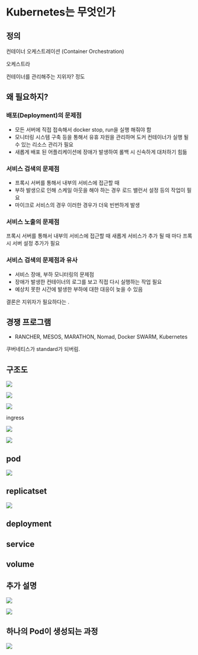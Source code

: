 # Kubernetes는 무엇인가

## 정의

컨테이너 오케스트레이션 \(Container Orchestration\)

오케스트라

컨테이너를 관리해주는 지위자? 정도

## 왜 필요하지?

### 배포\(Deployment\)의 문제점

- 모든 서버에 직접 접속해서 docker stop, run을 실행 해줘야 함
- 모니터링 시스템 구축 등을 통해서 유휴 자원을 관리하며 도커 컨테이너가 실행 될 수 있는 리소스 관리가 필요
- 새롭게 배포 된 어플리케이션에 장애가 발생하여 롤백 시 신속하게 대처하기 힘듦

### 서비스 검색의 문제점

- 프록시 서버를 통해서 내부의 서비스에 접근할 때
- 부하 발생으로 인해 스케일 아웃을 해야 하는 경우 로드 밸런서 설정 등의 작업이 필요
- 마이크로 서비스의 경우 이러한 경우가 더욱 빈번하게 발생

### 서비스 노출의 문제점

프록시 서버를 통해서 내부의 서비스에 접근할 때 새롭게 서비스가 추가 될 때 마다 프록시 서버 설정 추가가 필요

### 서비스 검색의 문제점과 유사

- 서비스 장애, 부하 모니터링의 문제점
- 장애가 발생한 컨테이너의 로그를 보고 직접 다시 실행하는 작업 필요
- 예상치 못한 시간에 발생한 부하에 대한 대응이 늦을 수 있음

결론은 지위자가 필요하다는 .

## 경쟁 프로그램

- RANCHER, MESOS, MARATHON, Nomad, Docker SWARM, Kubernetes

쿠버네티스가 standard가 되버림.

## 구조도

![](../.gitbook/assets/2021-06-19-09-06-39.png)

![](../.gitbook/assets/2021-06-19-09-03-53.png)

![](../.gitbook/assets/2021-06-19-09-07-06.png)

ingress

![](../.gitbook/assets/2021-06-19-09-14-56.png)

![](../.gitbook/assets/2021-06-19-09-15-18.png)

## pod

![](../.gitbook/assets/2021-06-19-09-15-48.png)

## replicatset

![](../.gitbook/assets/2021-06-19-09-16-11.png)

## deployment

## service

## volume

## 추가 설명

![](../.gitbook/assets/2021-06-19-09-16-50.png)

![](../.gitbook/assets/2021-06-19-09-17-08.png)

## 하나의 Pod이 생성되는 과정

![](../.gitbook/assets/2021-06-19-09-17-46.png)
